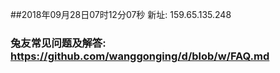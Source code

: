 ##2018年09月28日07时12分07秒 新址: 159.65.135.248
### 兔友常见问题及解答: https://github.com/wanggonging/d/blob/w/FAQ.md
